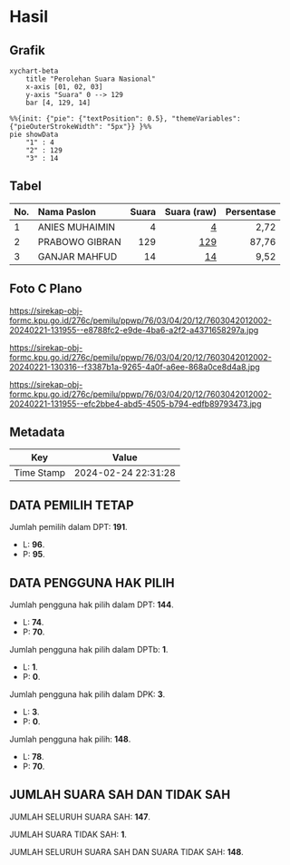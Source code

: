 # Hasil

## Grafik

```mermaid
xychart-beta
    title "Perolehan Suara Nasional"
    x-axis [01, 02, 03]
    y-axis "Suara" 0 --> 129
    bar [4, 129, 14]
```

```mermaid
%%{init: {"pie": {"textPosition": 0.5}, "themeVariables": {"pieOuterStrokeWidth": "5px"}} }%%
pie showData
    "1" : 4
    "2" : 129
    "3" : 14
```

## Tabel

| No. | Nama Paslon    | Suara | Suara (raw) | Persentase |
|:--- |:-------------- | -----:| -----------:| ----------:|
| 1   | ANIES MUHAIMIN | 4     | [4][p-1]    | 2,72       |
| 2   | PRABOWO GIBRAN | 129   | [129][p-2]  | 87,76      |
| 3   | GANJAR MAHFUD  | 14    | [14][p-3]   | 9,52       |


[p-1]: https://github.com/gigit-pemilu/pemilu-2024/blob/main/pilpres/hitung-suara/sub/76-sulawesi-barat/sub/03-mamasa/sub/04-pana/sub/2012-karaka/sub/002-tps/sub/paslon-1.txt
[p-2]: https://github.com/gigit-pemilu/pemilu-2024/blob/main/pilpres/hitung-suara/sub/76-sulawesi-barat/sub/03-mamasa/sub/04-pana/sub/2012-karaka/sub/002-tps/sub/paslon-2.txt
[p-3]: https://github.com/gigit-pemilu/pemilu-2024/blob/main/pilpres/hitung-suara/sub/76-sulawesi-barat/sub/03-mamasa/sub/04-pana/sub/2012-karaka/sub/002-tps/sub/paslon-3.txt

## Foto C Plano

https://sirekap-obj-formc.kpu.go.id/276c/pemilu/ppwp/76/03/04/20/12/7603042012002-20240221-131955--e8788fc2-e9de-4ba6-a2f2-a4371658297a.jpg

https://sirekap-obj-formc.kpu.go.id/276c/pemilu/ppwp/76/03/04/20/12/7603042012002-20240221-130316--f3387b1a-9265-4a0f-a6ee-868a0ce8d4a8.jpg

https://sirekap-obj-formc.kpu.go.id/276c/pemilu/ppwp/76/03/04/20/12/7603042012002-20240221-131955--efc2bbe4-abd5-4505-b794-edfb89793473.jpg


## Metadata

| Key        | Value               |
| ---------- | ------------------- |
| Time Stamp | 2024-02-24 22:31:28 |


## DATA PEMILIH TETAP

Jumlah pemilih dalam DPT: **191**.
 * L: **96**.
 * P: **95**.

## DATA PENGGUNA HAK PILIH

Jumlah pengguna hak pilih dalam DPT: **144**.
 * L: **74**.
 * P: **70**.

Jumlah pengguna hak pilih dalam DPTb: **1**.
 * L: **1**.
 * P: **0**.

Jumlah pengguna hak pilih dalam DPK: **3**.
 * L: **3**.
 * P: **0**.

Jumlah pengguna hak pilih: **148**.
 * L: **78**.
 * P: **70**.

## JUMLAH SUARA SAH DAN TIDAK SAH

JUMLAH SELURUH SUARA SAH: **147**.

JUMLAH SUARA TIDAK SAH: **1**.

JUMLAH SELURUH SUARA SAH DAN SUARA TIDAK SAH: **148**.


